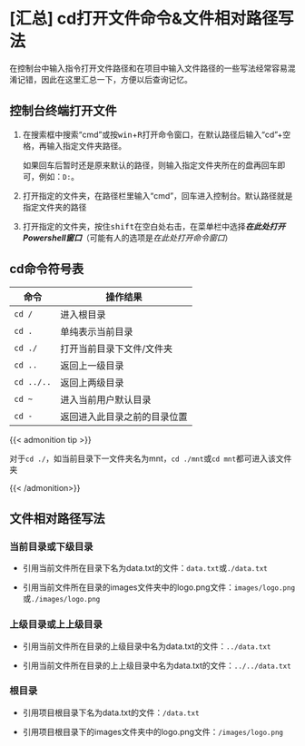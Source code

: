 # [汇总] cd打开文件命令&文件相对路径写法

在控制台中输入指令打开文件路径和在项目中输入文件路径的一些写法经常容易混淆记错，因此在这里汇总一下，方便以后查询记忆。

## 控制台终端打开文件
1. 在搜索框中搜索“cmd”或按<kbd>win</kbd>+<kbd>R</kbd>打开命令窗口，在默认路径后输入“cd”+空格，再输入指定文件夹路径。

   如果回车后暂时还是原来默认的路径，则输入指定文件夹所在的盘再回车即可，例如：`D:`。

2. 打开指定的文件夹，在路径栏里输入“cmd”，回车进入控制台。默认路径就是指定文件夹的路径

3. 打开指定的文件夹，按住<kbd>shift</kbd>在空白处右击，在菜单栏中选择***在此处打开Powershell窗口***（可能有人的选项是*在此处打开命令窗口*）
   <!--more-->

## cd命令符号表

| 命令       | 操作结果                     |
| ---------- | ---------------------------- |
| `cd /`     | 进入根目录                   |
| `cd .`     | 单纯表示当前目录             |
| `cd ./`    | 打开当前目录下文件/文件夹    |
| `cd ..`    | 返回上一级目录               |
| `cd ../..` | 返回上两级目录               |
| `cd ~`     | 进入当前用户默认目录         |
| `cd -`     | 返回进入此目录之前的目录位置 |

{{< admonition tip >}}

对于`cd ./`，如当前目录下一文件夹名为mnt，`cd ./mnt`或`cd mnt`都可进入该文件夹

{{< /admonition>}}

## 文件相对路径写法

### 当前目录或下级目录

- 引用当前文件所在目录下名为data.txt的文件：`data.txt`或`./data.txt`

- 引用当前文件所在目录的images文件夹中的logo.png文件：`images/logo.png`或`./images/logo.png`

### 上级目录或上上级目录

- 引用当前文件所在目录的上级目录中名为data.txt的文件：`../data.txt`

- 引用当前文件所在目录的上上级目录中名为data.txt的文件：`../../data.txt`

### 根目录

- 引用项目根目录下名为data.txt的文件：`/data.txt`

- 引用项目根目录下的images文件夹中的logo.png文件：`/images/logo.png`




